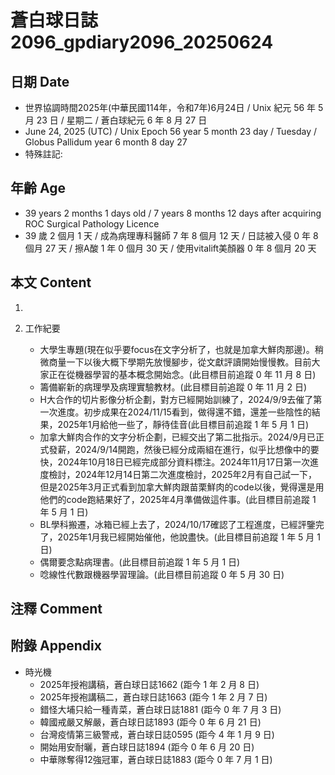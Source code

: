 [_metadata_:encoding]: - "utf-8"
[_metadata_:language]: - "zh-Hant-TW"
[_metadata_:fileformat]: - "markdown"
[_metadata_:MIME_type]: - "text/plain"
[_metadata_:markdown_version]: - "commonmark version 0.30"
[_metadata_:markdown_spec]: - "https://spec.commonmark.org/0.30/"

# 蒼白球日誌2096_gpdiary2096_20250624 #

## 日期 Date ##

* 世界協調時間2025年(中華民國114年，令和7年)6月24日 / Unix 紀元 56 年 5 月 23 日 / 星期二 / 蒼白球紀元 6 年 8 月 27 日
* June 24, 2025 (UTC) / Unix Epoch 56 year 5 month 23 day / Tuesday / Globus Pallidum year 6 month 8 day 27
* 特殊註記:

## 年齡 Age ##

* 39 years 2 months 1 days old / 7 years 8 months 12 days after acquiring ROC Surgical Pathology Licence
* 39 歲 2 個月 1 天 / 成為病理專科醫師 7 年 8 個月 12 天 / 日誌被入侵 0 年 8 個月 27 天 / 擦A酸 1 年 0 個月 30 天 / 使用vitalift美顏器 0 年 8 個月 20 天

## 本文 Content ##

1. 

2. 工作紀要

    - 大學生專題(現在似乎要focus在文字分析了，也就是加拿大鮮肉那邊)。稍微商量一下以後大概下學期先放慢腳步，從文獻評讀開始慢慢教。目前大家正在從機器學習的基本概念開始念。(此目標目前追蹤 0 年 11 月 8 日)
    - 籌備嶄新的病理學及病理實驗教材。(此目標目前追蹤 0 年 11 月 2 日)
    - H大合作的切片影像分析企劃，對方已經開始訓練了，2024/9/9去催了第一次進度。初步成果在2024/11/15看到，做得還不錯，還差一些陰性的結果，2025年1月給他一些了，靜待佳音(此目標目前追蹤 1 年 5 月 1 日)
    - 加拿大鮮肉合作的文字分析企劃，已經交出了第二批指示。2024/9月已正式發薪，2024/9/14開跑，然後已經分成兩組在進行，似乎比想像中的要快，2024年10月18日已經完成部分資料標注。2024年11月17日第一次進度檢討，2024年12月14日第二次進度檢討，2025年2月有自己試一下，但是2025年3月正式看到加拿大鮮肉跟苗栗鮮肉的code以後，覺得還是用他們的code跑結果好了，2025年4月準備做這件事。(此目標目前追蹤 1 年 5 月 1 日)
    - BL學科搬遷，冰箱已經上去了，2024/10/17確認了工程進度，已經評鑒完了，2025年1月我已經開始催他，他說盡快。(此目標目前追蹤 1 年 5 月 1 日)
    - 偶爾要念點病理書。(此目標目前追蹤 1 年 5 月 1 日)
    - 唸線性代數跟機器學習理論。(此目標目前追蹤 0 年 5 月 30 日)

## 注釋 Comment ##


## 附錄 Appendix ##

* 時光機
    - 2025年授袍講稿，蒼白球日誌1662 (距今 1 年 2 月 8 日)
    - 2025年授袍講稿二，蒼白球日誌1663 (距今 1 年 2 月 7 日)
    - 錯怪大埔只給一種青菜，蒼白球日誌1881 (距今 0 年 7 月 3 日)
    - 韓國戒嚴又解嚴，蒼白球日誌1893 (距今 0 年 6 月 21 日)
    - 台灣疫情第三級警戒，蒼白球日誌0595 (距今 4 年 1 月 9 日)
    - 開始用安耐曬，蒼白球日誌1894 (距今 0 年 6 月 20 日)
    - 中華隊奪得12強冠軍，蒼白球日誌1883 (距今 0 年 7 月 1 日)

